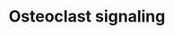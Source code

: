 ---
annotations:
- id: PW:0000003
  parent: signaling pathway
  type: Pathway Ontology
  value: signaling pathway
- id: PW:0000650
  parent: signaling pathway
  type: Pathway Ontology
  value: signaling pathway pertinent to development
- id: CL:0000092
  parent: animal cell
  type: Cell Type Ontology
  value: osteoclast
authors:
- Ehsiao
- AlexanderPico
- MaintBot
- Samuel Sklar
- Khanspers
- Ddigles
- Egonw
- Mkutmon
- Jessev1993
- Eweitz
citedin:
- link: PMC8155553
  title: 'Heterogeneity

    of Lipid and Protein Cartilage Profiles

    Associated with Human Osteoarthritis with or without Type 2 Diabetes

    Mellitus (2021)'
communities: []
description: Signaling pathways involved in osteoclast activation.   Proteins on this
  pathway have targeted assays available via the [CPTAC Assay Portal](https://assays.cancer.gov/available_assays?wp_id=WP12).
last-edited: 2025-07-10
ndex: 6dd4e76b-8b61-11eb-9e72-0ac135e8bacf
organisms:
- Homo sapiens
redirect_from:
- /index.php/Pathway:WP12
- /instance/WP12
- /instance/WP12_r139888
revision: r139888
schema-jsonld:
- '@context': https://schema.org/
  '@id': https://wikipathways.github.io/pathways/WP12.html
  '@type': Dataset
  creator:
    '@type': Organization
    name: WikiPathways
  description: Signaling pathways involved in osteoclast activation.   Proteins on
    this pathway have targeted assays available via the [CPTAC Assay Portal](https://assays.cancer.gov/available_assays?wp_id=WP12).
  keywords:
  - AIMP2
  - Cathepsin K
  - Ca²⁺
  - H+ ATPase
  - H⁺
  - IFN-b
  - MAPK8
  - Na+/H+ transporter
  - Na⁺
  - OGR1
  - OPG
  - Osteopontin
  - PDGFB
  - Pi
  - RANK
  - RANK ligand
  - TRAP
  - TRPV
  - Type 1 interferon receptor
  - b3 integrin
  license: CC0
  name: Osteoclast signaling
seo: CreativeWork
title: Osteoclast signaling
wpid: WP12
---